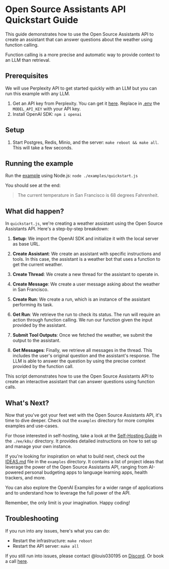# Open Source Assistants API Quickstart Guide

This guide demonstrates how to use the Open Source Assistants API to create an assistant that can answer questions about the weather using function calling.

Function calling is a more precise and automatic way to provide context to an LLM than retrieval.

## Prerequisites

We will use Perplexity API to get started quickly with an LLM but you can run this example with any LLM.

1. Get an API key from Perplexity. You can get it [here](https://docs.perplexity.ai/docs). Replace in [.env](./.env) the `MODEL_API_KEY` with your API key.
2. Install OpenAI SDK: `npm i openai`

## Setup

1. Start Postgres, Redis, Minio, and the server: `make reboot && make all`. This will take a few seconds.

## Running the example

Run the [example](./examples/quickstart.js) using Node.js: `node ./examples/quickstart.js`

You should see at the end:

>The current temperature in San Francisco is 68 degrees Fahrenheit.

## What did happen?

In `quickstart.js`, we're creating a weather assistant using the Open Source Assistants API. Here's a step-by-step breakdown:

1. **Setup**: We import the OpenAI SDK and initialize it with the local server as base URL.

2. **Create Assistant**: We create an assistant with specific instructions and tools. In this case, the assistant is a weather bot that uses a function to get the current weather.

3. **Create Thread**: We create a new thread for the assistant to operate in.

4. **Create Message**: We create a user message asking about the weather in San Francisco.

5. **Create Run**: We create a run, which is an instance of the assistant performing its task.

6. **Get Run**: We retrieve the run to check its status. The run will require an action through function calling. We run our function given the input provided by the assistant.

7. **Submit Tool Outputs**: Once we fetched the weather, we submit the output to the assistant.

8. **Get Messages**: Finally, we retrieve all messages in the thread. This includes the user's original question and the assistant's response. The LLM is able to answer the question by using the precise context provided by the function call.

This script demonstrates how to use the Open Source Assistants API to create an interactive assistant that can answer questions using function calls.

## What's Next?

Now that you've got your feet wet with the Open Source Assistants API, it's time to dive deeper. Check out the `examples` directory for more complex examples and use-cases. 

For those interested in self-hosting, take a look at the [Self-Hosting Guide](./ee/k8s/README.md) in the `./ee/k8s/` directory. It provides detailed instructions on how to set up and manage your own instance.

If you're looking for inspiration on what to build next, check out the [IDEAS.md](./examples/IDEAS.md) file in the `examples` directory. It contains a list of project ideas that leverage the power of the Open Source Assistants API, ranging from AI-powered personal budgeting apps to language learning apps, health trackers, and more.

You can also explore the OpenAI Examples for a wider range of applications and to understand how to leverage the full power of the API.

Remember, the only limit is your imagination. Happy coding!

## Troubleshooting

If you run into any issues, here's what you can do:
- Restart the infrastructure: `make reboot`
- Restart the API server: `make all`

If you still run into issues, please contact @louis030195 on [Discord](https://discord.gg/XMetBW3zCG).
Or book a call [here](https://cal.com/louis030195/unleash-llms). 
